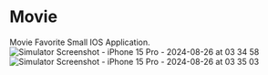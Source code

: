 # Movie
Movie Favorite Small IOS Application.
![Simulator Screenshot - iPhone 15 Pro - 2024-08-26 at 03 34 58](https://github.com/user-attachments/assets/8ef09d28-d213-4ff4-a960-e3c9e0dde57c)
![Simulator Screenshot - iPhone 15 Pro - 2024-08-26 at 03 35 03](https://github.com/user-attachments/assets/09ecae6b-1c97-453c-a39e-46fcf224b83e)
